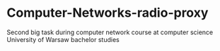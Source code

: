 # Computer-Networks-radio-proxy
Second big task during computer network course at computer science University of Warsaw bachelor studies
